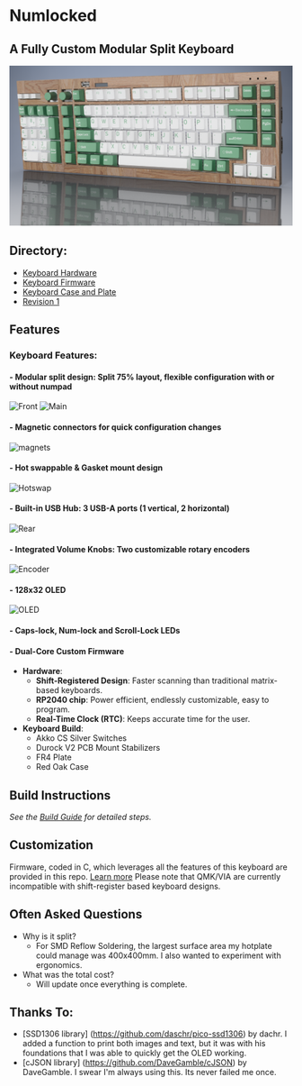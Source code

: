 # Numlocked

## A Fully Custom Modular Split Keyboard
![Ortho](pictures/orthoGreen.bmp)
## Directory:
- [Keyboard Hardware](hardware/readme.md)
- [Keyboard Firmware](firmware/readme.md)
- [Keyboard Case and Plate](case/readme.md)
- [Revision 1](Revision1/readme.md)
## Features
### **Keyboard Features:**
#### - **Modular split design**: Split 75% layout, flexible configuration with or without numpad
![Front](pictures/mainViewGreenTogether.bmp)
![Main](pictures/mainViewGreen.bmp)
#### - **Magnetic connectors for quick configuration changes**
![magnets](pictures/splitViewGreen.bmp)
#### - **Hot swappable & Gasket mount design**
![Hotswap](pictures/hotswapGreen.bmp)
#### - **Built-in USB Hub**: 3 USB-A ports (1 vertical, 2 horizontal)
![Rear](pictures/rearViewGreen.bmp)
#### - **Integrated Volume Knobs**: Two customizable rotary encoders
![Encoder](pictures/twoEncodersGreen.bmp)
#### - **128x32 OLED**
![OLED](pictures/OLEDViewGreen.bmp)
#### - **Caps-lock, Num-lock and Scroll-Lock LEDs**
#### - **Dual-Core Custom Firmware**

- **Hardware**:
	- **Shift-Registered Design**: Faster scanning than traditional matrix-based keyboards.
	- **RP2040 chip**: Power efficient, endlessly customizable, easy to program.
	- **Real-Time Clock (RTC)**: Keeps accurate time for the user.
- **Keyboard Build**:
	- Akko CS Silver Switches
	- Durock V2 PCB Mount Stabilizers
	- FR4 Plate
	- Red Oak Case

## Build Instructions
*See the [Build Guide](hardware/readme.md) for detailed steps.*
## Customization
Firmware, coded in C, which leverages all the features of this keyboard are provided in this repo. [Learn more](firmware/readme.md)
Please note that QMK/VIA are currently incompatible with shift-register based keyboard designs.
## Often Asked Questions
- Why is it split?
	- For SMD Reflow Soldering, the largest surface area my hotplate could manage was 400x400mm. I also wanted to experiment with ergonomics.
- What was the total cost?
	- Will update once everything is complete.

## Thanks To:
- [SSD1306 library] (https://github.com/daschr/pico-ssd1306) by dachr. I added a function to print both images and text, but it was with his foundations that I was able to quickly get the OLED working.
- [cJSON library] (https://github.com/DaveGamble/cJSON) by DaveGamble. I swear I'm always using this. Its never failed me once. 
